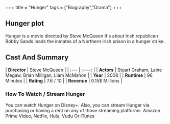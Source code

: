 +++
title = "Hunger"
tags = ["Biography","Drama"]
+++
## Hunger plot
Hunger is a movie directed by Steve McQueen It's about Irish republican Bobby Sands leads the inmates of a Northern Irish prison in a hunger strike.
## Cast And Summary
| **Director**      | Steve McQueen |
    | :---        |    :----:   |
    |  **Actors** | Stuart Graham, Laine Megaw, Brian Milligan, Liam McMahon |
    | **Year**   | 2008    |
    |  **Runtime** | 96 Minutes |
    |  **Rating** | 7.6 / 10 | 
    |  **Revenue** | 0.15$ Millions |
### How To Watch / Stream Hunger
You can watch Hunger on Disney+.
Also, you can stream Hunger via purchasing or having a rent on any of those streaming platforms.
Amazon Prime Video, Netflix, Hulu, Vudu Or iTunes